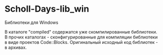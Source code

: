 Scholl-Days-lib_win
===================

Библиотеки для Windows

В каталоге "compiled" содержатся уже скомпилированные библиотеки.
В прочих каталогах - сконфигурированные для компиляции библиотеки в виде проектов Code::Blocks.
Оригинальный исходный код библиотек - в архивах.
